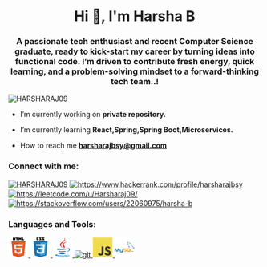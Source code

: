 <h1 align="center">Hi 👋, I'm Harsha B</h1>
<h3 align="center">A passionate tech enthusiast and recent Computer Science graduate, ready to kick-start my career by turning ideas into functional code. 
I’m driven to contribute fresh energy, quick learning, and a problem-solving mindset to a forward-thinking tech team..!</h3>

<p align="left"> <img src="https://komarev.com/ghpvc/?username=Harsha-B&label=Profile%20views&color=0e75b6&style=flat" alt="HARSHARAJ09" /> </p>

- I’m currently working on **private repository.**

- I’m currently learning **React,Spring,Spring Boot,Microservices.**

- How to reach me **harsharajbsy@gmail.com**


<h3 align="left">Connect with me:</h3>
<p align="left">
<a href="https://www.linkedin.com/in/harsharajb094318/" target="blank"><img align="center" src="https://raw.githubusercontent.com/rahuldkjain/github-profile-readme-generator/master/src/images/icons/Social/linked-in-alt.svg" alt="HARSHARAJ09" height="30" width="40" /></a>
<a href="https://www.hackerrank.com/https://www.hackerrank.com/profile/harsharajbsy" target="blank"><img align="center" src="https://raw.githubusercontent.com/rahuldkjain/github-profile-readme generator/master/src/images/icons/Social/hackerrank.svg" alt="https://www.hackerrank.com/profile/harsharajbsy" height="30" width="40" /></a>
<a href="https://www.leetcode.com/https://leetcode.com/u/Harsharaj09/" target="blank"><img align="center" src="https://raw.githubusercontent.com/rahuldkjain/github-profile-readme-generator/master/src/images/icons/Social/leet-code.svg" alt="https://leetcode.com/u/Harsharaj09/" height="30" width="40" /></a>
<a href="https://stackoverflow.com/users/https://stackoverflow.com/users/22060975/harsha-b" target="blank"><img align="center" src="https://raw.githubusercontent.com/rahuldkjain/github-profile-readme-generator/master/src/images/icons/Social/stack-overflow.svg" alt="https://stackoverflow.com/users/22060975/harsha-b" height="30" width="40" /></a>
</p>

<h3 align="left">Languages and Tools:</h3>
<p align="left">
  <a href="https://www.w3.org/html/" target="_blank" rel="noreferrer"> <img src="https://raw.githubusercontent.com/devicons/devicon/master/icons/html5/html5-original-wordmark.svg" alt="html5" width="40" height="40"/> </a>
  <a href="https://www.w3schools.com/css/" target="_blank" rel="noreferrer"> <img src="https://raw.githubusercontent.com/devicons/devicon/master/icons/css3/css3-original-wordmark.svg" alt="css3" width="40" height="40"/> </a>
  <a href="https://www.java.com" target="_blank" rel="noreferrer"> <img src="https://raw.githubusercontent.com/devicons/devicon/master/icons/java/java-original.svg" alt="java" width="40" height="40"/> </a> 
  <a href="https://git-scm.com/" target="_blank" rel="noreferrer"> <img src="https://www.vectorlogo.zone/logos/git-scm/git-scm-icon.svg" alt="git" width="40" height="40"/> </a> 
  <a href="https://developer.mozilla.org/en-US/docs/Web/JavaScript" target="_blank" rel="noreferrer"> <img src="https://raw.githubusercontent.com/devicons/devicon/master/icons/javascript/javascript-original.svg" alt="javascript" width="40" height="40"/> </a> 
  <a href="https://www.mysql.com/" target="_blank" rel="noreferrer"> <img src="https://raw.githubusercontent.com/devicons/devicon/master/icons/mysql/mysql-original-wordmark.svg" alt="mysql" width="40" height="40"/> </a>  
  
</p>
